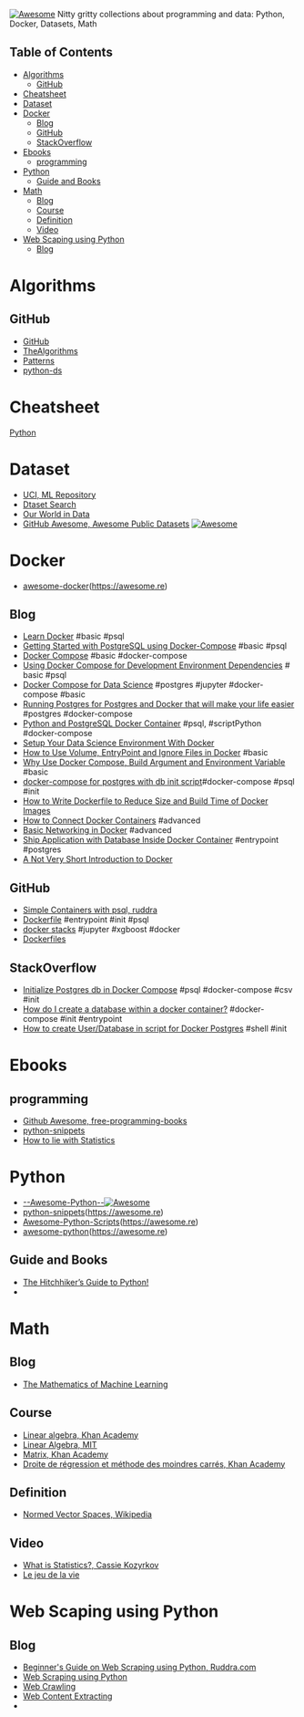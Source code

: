 [![Awesome](https://awesome.re/badge.svg)](https://awesome.re)
Nitty gritty collections about programming and data: Python, Docker, Datasets, Math


## Table of Contents

- [Algorithms](#algorithms)
  - [GitHub](#github)
- [Cheatsheet](#cheatsheet)
- [Dataset](#dataset)
- [Docker](#docker)
  - [Blog](#blog)
  - [GitHub](#github-1)
  - [StackOverflow](#stackoverflow)
- [Ebooks](#ebooks)
  - [programming](#programming)
- [Python](#python)
  - [Guide and Books](#guide-and-books)
- [Math](#math)
  - [Blog](#blog-1)
  - [Course](#course)
  - [Definition](#definition)
  - [Video](#video)
- [Web Scaping using Python](#web-scaping-using-python)
  - [Blog](#blog-2)

# Algorithms
## GitHub
- [GitHub](https://github.com/keon/algorithms/tree/master/algorithms)
- [TheAlgorithms](https://github.com/TheAlgorithms/Python)
- [Patterns](https://github.com/faif/python-patterns)
- [python-ds](https://github.com/prabhupant/python-ds)
  
# Cheatsheet
[Python](https://www.pythoncheatsheet.org/)

# Dataset
- [UCI, ML Repository](https://archive.ics.uci.edu/ml/datasets.php)
- [Dtaset Search](https://datasetsearch.research.google.com/)
- [Our World in Data](https://ourworldindata.org/)
- [GitHub Awesome, Awesome Public Datasets](https://github.com/awesomedata/awesome-public-datasets/blob/master/README.rst) [![Awesome](https://awesome.re/badge.svg)](https://awesome.re)




# Docker
- [awesome-docker](https://github.com/veggiemonk/awesome-docker)(https://awesome.re)
## Blog
- [Learn Docker](https://dev.to/azure/docker-from-the-beginning-partiv-mi6) #basic #psql
- [Getting Started with PostgreSQL using Docker-Compose](https://medium.com/analytics-vidhya/getting-started-with-postgresql-using-docker-compose-34d6b808c47c) #basic #psql
- [Docker Compose](https://web.leikir.io/docker-compose-un-outil-desormais-indispensable/) #basic #docker-compose
- [Using Docker Compose for Development Environment Dependencies](https://vsupalov.com/flask-docker-compose-development-dependencies/) # basic #psql
- [Docker Compose for Data Science](https://www.andrewmahon.info/blog/docker-compose-data-science) #postgres #jupyter #docker-compose #basic
- [Running Postgres for Postgres and Docker that will make your life easier](https://martinheinz.dev/blog/3) #postgres #docker-compose
- [Python and PostgreSQL Docker Container](https://kb.objectrocket.com/postgresql/python-and-postgresql-docker-container-part-2-1063) #psql, #scriptPython #docker-compose
- [Setup Your Data Science Environment With Docker](https://towardsdatascience.com/hands-on-setup-your-data-environment-with-docker-dca629607148)
- [How to Use Volume, EntryPoint and Ignore Files in Docker](https://ruddra.com/docker-volume-entrypoint-ignorefile/) #basic
- [Why Use Docker Compose, Build Argument and Environment Variable](https://ruddra.com/docker-compose-arg-env/) #basic
- [docker-compose for postgres with db init script](https://til.cybertec-postgresql.com/post/2019-11-06-dockercompose-for-postgres-with-db-init-script/)#docker-compose #psql #init
- [How to Write Dockerfile to Reduce Size and Build Time of Docker Images](https://ruddra.com/docker-write-dockerfile-and-reduce-size-build-time-for-image/)
- [How to Connect Docker Containers](https://www.linode.com/docs/guides/docker-container-communication/) #advanced
- [Basic Networking in Docker](https://ruddra.com/networking-with-docker/) #advanced
- [Ship Application with Database Inside Docker Container](https://ruddra.com/docker-ship-database-with-container/) #entrypoint #postgres
- [A Not Very Short Introduction to Docker](https://blog.jayway.com/2015/03/21/a-not-very-short-introduction-to-docker/)
## GitHub
- [Simple Containers with psql, ruddra](https://github.com/ruddra/ship-app-with-db-docker/tree/master/python-postgres-docker)
- [Dockerfile](https://github.com/MartinHeinz/blog-backend/blob/master/postgres/Dockerfile) #entrypoint #init #psql
- [docker stacks](https://github.com/jupyter/docker-stacks/blob/master/docs/using/recipes.md) #jupyter #xgboost #docker
- [Dockerfiles](https://github.com/vimagick/dockerfiles)

## StackOverflow
- [Initialize Postgres db in Docker Compose](https://stackoverflow.com/questions/56643961/initialize-postgres-db-in-docker-compose) #psql #docker-compose #csv #init
- [How do I create a database within a docker container?](https://stackoverflow.com/questions/49024243/how-do-i-create-a-database-within-a-docker-container-using-only-the-docker-compo) #docker-compose #init #entrypoint
- [How to create User/Database in script for Docker Postgres](https://stackoverflow.com/questions/26598738/how-to-create-user-database-in-script-for-docker-postgres) #shell #init 

# Ebooks
## programming
- [Github Awesome, free-programming-books](https://github.com/EbookFoundation/free-programming-books#readme)
- [python-snippets](https://github.com/progrmoiz/python-snippets)
- [How to lie with Statistics](https://towardsdatascience.com/lessons-from-how-to-lie-with-statistics-57060c0d2f19)

# Python
- [--Awesome-Python--](https://github.com/JoMingyu/--Awesome-Python--)[![Awesome](https://awesome.re/badge.svg)](https://awesome.re)
- [python-snippets](https://github.com/progrmoiz/python-snippets)(https://awesome.re)
- [Awesome-Python-Scripts](https://github.com/ankitdobhal/Awesome-Python-Scripts)(https://awesome.re)
- [awesome-python](https://github.com/vinta/awesome-python)(https://awesome.re)
## Guide and Books
- [The Hitchhiker’s Guide to Python!](https://docs.python-guide.org/#the-hitchhiker-s-guide-to-python)
- 
# Math
## Blog
- [The Mathematics of Machine Learning](https://towardsdatascience.com/the-mathematics-of-machine-learning-894f046c568)
## Course
- [Linear algebra, Khan Academy ](https://www.khanacademy.org/math/linear-algebra)
- [Linear Algebra, MIT](https://ocw.mit.edu/courses/mathematics/18-06-linear-algebra-spring-2010/index.htm)
- [Matrix, Khan Academy](https://www.khanacademy.org/math/precalculus-2018/precalc-matrices)
- [Droite de régression et méthode des moindres carrés, Khan Academy](https://fr.khanacademy.org/math/statistics-probability/describing-relationships-quantitative-data#more-on-regression)
## Definition
- [Normed Vector Spaces, Wikipedia](https://en.wikipedia.org/wiki/Norm_(mathematics)#Euclidean_norm)
## Video
- [What is Statistics?, Cassie Kozyrkov](https://www.youtube.com/watch?v=OJt-k9h9pmk&list=PLRKtJ4IpxJpBxX2S9wXJUhB1_ha3ADFpF)
- [Le jeu de la vie](https://scienceetonnante.com/2017/12/08/le-jeu-de-la-vie/)

# Web Scaping using Python
## Blog
- [Beginner's Guide on Web Scraping using Python, Ruddra.com](https://ruddra.com/beginners-guide-on-scraping-using-python/)
- [Web Scraping using Python](https://www.datacamp.com/community/tutorials/web-scraping-using-python)
- [Web Crawling](https://github.com/vinta/awesome-python#web-content-extracting)
- [Web Content Extracting](https://github.com/vinta/awesome-python#web-content-extracting)
- 